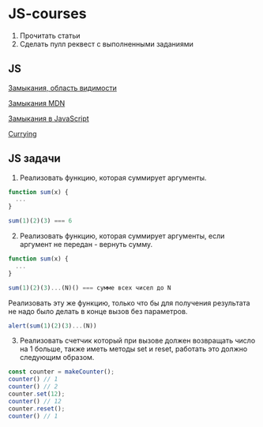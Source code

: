 # JS-courses
1. Прочитать статьи
2. Сделать пулл реквест с выполненными заданиями

##  JS
[Замыкания, область видимости](https://learn.javascript.ru/functions-closures)

[Замыкания MDN](https://developer.mozilla.org/en-US/docs/Web/JavaScript/Closures)

[Замыкания в JavaScript](https://htmlacademy.ru/blog/195-lets-learn-javascript-closures)

[Currying](https://www.sitepoint.com/currying-in-functional-javascript/)

## JS задачи
1. Реализовать функцию, которая суммирует аргументы.
```javascript
function sum(x) {
  ...
}

sum(1)(2)(3) === 6
```

2. Реализовать функцию, которая суммирует аргументы, если аргумент не передан - вернуть сумму.
```javascript
function sum(x) {
  ...
}

sum(1)(2)(3)...(N)() === сумме всех чисел до N
```
Реализовать эту же функцию, только что бы для получения результата не надо было делать в конце вызов без параметров.
```javascript
alert(sum(1)(2)(3)...(N))
```
3. Реализовать счетчик который при вызове должен возвращать число на 1 больше, также иметь методы set и reset, работать это должно следующим образом.
```javascript
const counter = makeCounter();
counter() // 1
counter() // 2
counter.set(12);
counter() // 12
counter.reset();
counter() // 1
```
